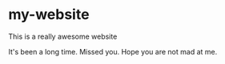 # my-website

This is a really awesome website

It's been a long time. Missed you.
Hope you are not mad at me.
